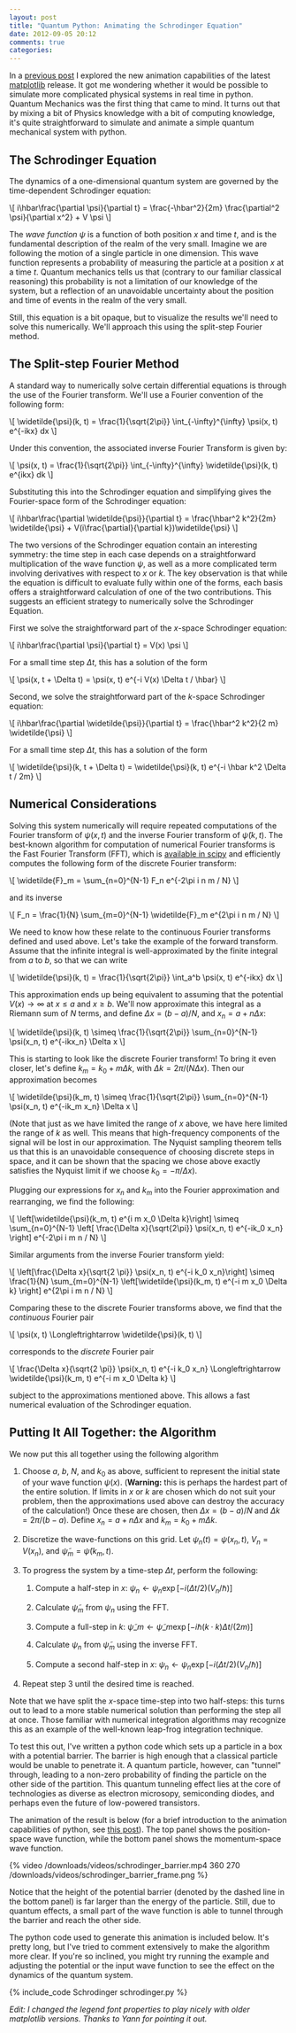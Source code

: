 ```yaml
---
layout: post
title: "Quantum Python: Animating the Schrodinger Equation"
date: 2012-09-05 20:12
comments: true
categories: 
---
```


In a [previous post](/blog/2012/08/18/matplotlib-animation-tutorial/)
I explored the new animation capabilities of the latest
[matplotlib](http://matplotlib.sourceforge.net) release.
It got me wondering whether it would be possible to simulate more complicated
physical systems in real time in python.  Quantum Mechanics was the first
thing that came to mind.  It turns out that by mixing a bit of Physics
knowledge with a bit of computing knowledge, it's quite straightforward
to simulate and animate a simple quantum mechanical system with python.

## The Schrodinger Equation ##

The dynamics of a one-dimensional quantum system are governed by the
time-dependent Schrodinger equation:

<div markdown="0">\[
i\hbar\frac{\partial \psi}{\partial t}
  = \frac{-\hbar^2}{2m} \frac{\partial^2 \psi}{\partial x^2} + V \psi
\]</div>

<!-- more -->

The *wave function* $\psi$ is a function of both position $x$ and time $t$,
and is the fundamental description of the realm of the very small.
Imagine we are following the motion of a single particle in one
dimension.  This wave function represents a probability of measuring
the particle at a position $x$ at a time $t$. Quantum mechanics tells us that
(contrary to our familiar classical reasoning) this probability is not
a limitation of our knowledge of the system, but a reflection of an
unavoidable uncertainty about the position and time of events in the realm
of the very small.

Still, this equation is a bit opaque, but to visualize the results we'll need
to solve this numerically.  We'll approach this using the split-step Fourier
method.

## The Split-step Fourier Method ##

A standard way to numerically solve certain differential equations is
through the use of the Fourier transform.  We'll use a Fourier convention
of the following form:

<div markdown="0">\[
\widetilde{\psi}(k, t) = \frac{1}{\sqrt{2\pi}}
  \int_{-\infty}^{\infty} \psi(x, t) e^{-ikx} dx
\]</div>

Under this convention, the associated inverse Fourier Transform is given by:

<div markdown="0">\[
\psi(x, t) = \frac{1}{\sqrt{2\pi}}
  \int_{-\infty}^{\infty} \widetilde{\psi}(k, t) e^{ikx} dk
\]</div>

Substituting this into the Schrodinger equation and simplifying gives the
Fourier-space form of the Schrodinger equation:

<div markdown="0">\[
i\hbar\frac{\partial \widetilde{\psi}}{\partial t}
  = \frac{\hbar^2 k^2}{2m} \widetilde{\psi}
  + V(i\frac{\partial}{\partial k})\widetilde{\psi}
\]</div>

The two versions of the Schrodinger equation contain an interesting symmetry:
the time step in each case depends on a straightforward multiplication of
the wave function $\psi$, as well as a more complicated term involving
derivatives with respect to $x$ or $k$.  The key observation is that while
the equation is difficult to evaluate fully within one of the forms, each
basis offers a straightforward calculation of one of the two contributions.
This suggests an efficient strategy to numerically solve the Schrodinger
Equation.

First we solve the straightforward part of the $x$-space Schrodinger
equation:
   
<div markdown="0">\[
i\hbar\frac{\partial \psi}{\partial t}
  = V(x) \psi
\]</div>

For a small time step $\Delta t$, this has a solution of the form
   
<div markdown="0">\[
\psi(x, t + \Delta t) = \psi(x, t) e^{-i V(x) \Delta t / \hbar}
\]</div>

Second, we solve the straightforward part of the $k$-space Schrodinger
equation:
   
<div markdown="0">\[
i\hbar\frac{\partial \widetilde{\psi}}{\partial t}
  = \frac{\hbar^2 k^2}{2 m} \widetilde{\psi}
\]</div>

For a small time step $\Delta t$, this has a solution of the form

<div markdown="0">\[
\widetilde{\psi}(k, t + \Delta t)
    = \widetilde{\psi}(k, t) e^{-i \hbar k^2 \Delta t / 2m}
\]</div>

## Numerical Considerations ##
Solving this system numerically will require repeated computations of the
Fourier transform of $\psi(x, t)$ and the inverse Fourier transform of
$\widetilde{\psi}(k, t)$.  The best-known algorithm for computation of
numerical Fourier transforms is the Fast Fourier Transform (FFT), which
is [available in scipy](http://docs.scipy.org/doc/scipy/reference/fftpack.html)
and efficiently computes the following form of the
discrete Fourier transform:

<div markdown="0">\[
  \widetilde{F}_m = \sum_{n=0}^{N-1} F_n e^{-2\pi i n m / N}
\]</div>

and its inverse

<div markdown="0">\[
  F_n = \frac{1}{N} \sum_{m=0}^{N-1} \widetilde{F}_m e^{2\pi i n m / N}
\]</div>

We need to know how these relate to the continuous Fourier transforms defined
and used above.  Let's take the example of the forward transform.  Assume that
the infinite integral is well-approximated by the finite integral from
$a$ to $b$, so that we can write

<div markdown="0">\[
\widetilde{\psi}(k, t) = \frac{1}{\sqrt{2\pi}}
   \int_a^b \psi(x, t) e^{-ikx} dx
\]</div>

This approximation ends up being equivalent to assuming that the potential
$V(x) \to \infty$ at $x \le a$ and $x \ge b$.  We'll now approximate this
integral as a Riemann sum of $N$ terms, and define $\Delta x = (b - a) / N$,
and $x_n = a + n\Delta x$:

<div markdown="0">\[
\widetilde{\psi}(k, t) \simeq \frac{1}{\sqrt{2\pi}}
   \sum_{n=0}^{N-1} \psi(x_n, t) e^{-ikx_n} \Delta x
\]</div>

This is starting to look like the discrete Fourier transform!  To bring it
even closer, let's define $k_m = k_0 + m\Delta k$, with
$\Delta k = 2\pi / (N\Delta x)$.  Then our approximation becomes

<div markdown="0">\[
\widetilde{\psi}(k_m, t) \simeq \frac{1}{\sqrt{2\pi}}
   \sum_{n=0}^{N-1} \psi(x_n, t) e^{-ik_m x_n} \Delta x
\]</div>

(Note that just as we have limited the range of $x$ above, we have here limited
the range of $k$ as well.  This means that high-frequency components of the
signal will be lost in our approximation.  The Nyquist sampling theorem tells
us that this is an unavoidable consequence of choosing discrete steps in
space, and it can be shown that the spacing we chose above exactly satisfies
the Nyquist limit if we choose $k_0 = - \pi / \Delta x$).

Plugging our expressions for $x_n$ and $k_m$ into the Fourier
approximation and rearranging, we find the following:

<div markdown="0">\[
\left[\widetilde{\psi}(k_m, t) e^{i m x_0 \Delta k}\right]
   \simeq \sum_{n=0}^{N-1} 
   \left[ \frac{\Delta x}{\sqrt{2\pi}}
   \psi(x_n, t) e^{-ik_0 x_n} \right]
   e^{-2\pi i m n / N}
\]</div>

Similar arguments from the inverse Fourier transform yield:

<div markdown="0">\[
\left[\frac{\Delta x}{\sqrt{2 \pi}} \psi(x_n, t) e^{-i k_0 x_n}\right]
   \simeq \frac{1}{N} \sum_{m=0}^{N-1} 
   \left[\widetilde{\psi}(k_m, t) e^{-i m x_0 \Delta k} \right]
   e^{2\pi i m n / N}
\]</div>

Comparing these to the discrete Fourier transforms above, we find that the
*continuous* Fourier pair

<div markdown="0">\[
   \psi(x, t) \Longleftrightarrow \widetilde{\psi}(k, t)
\]</div>

corresponds to the *discrete* Fourier pair

<div markdown="0">\[
   \frac{\Delta x}{\sqrt{2 \pi}} \psi(x_n, t) e^{-i k_0 x_n}
   \Longleftrightarrow
   \widetilde{\psi}(k_m, t) e^{-i m x_0 \Delta k}
\]</div>

subject to the approximations mentioned above.  This allows a fast numerical
evaluation of the Schrodinger equation.

## Putting It All Together: the Algorithm ##

We now put this all together using the following algorithm

1. Choose $a$, $b$, $N$, and $k_0$ as above, sufficient to represent the
   initial state of your wave function $\psi(x)$. (**Warning:** this is perhaps
   the hardest part of the entire solution. If limits in $x$ or $k$ are chosen
   which do not suit your problem, then the approximations used above can
   destroy the accuracy of the calculation!)  Once these are chosen, then
   $\Delta x = (b - a) / N$ and $\Delta k = 2\pi / (b - a)$.  Define
   $x_n = a + n \Delta x$ and $k_m = k_0 + m \Delta k$.

2. Discretize the wave-functions on this grid.  Let $\psi_n(t) = \psi(x_n, t)$,
   $V_n = V(x_n)$, and $\widetilde{\psi}_m = \widetilde{\psi}(k_m, t)$.

3. To progress the system by a time-step $\Delta t$, perform the following:

   1. Compute a half-step in $x$:
      $\psi_n \longleftarrow \psi_n
       \exp[-i (\Delta t / 2) (V_n / \hbar)]$

   2. Calculate $\widetilde{\psi}_m$ from $\psi_n$ using the FFT.

   3. Compute a full-step in $k$:
      $\widetilde{\psi}\_m \longleftarrow \widetilde{\psi}\_m
      \exp[-i \hbar (k \cdot k) \Delta t / (2 m)]$

   4. Calculate $\psi_n$ from $\widetilde{\psi}_m$ using the inverse FFT.

   5. Compute a second half-step in $x$:
      $\psi_n \longleftarrow \psi_n
       \exp[-i (\Delta t / 2)(V_n / \hbar)]$

4. Repeat step 3 until the desired time is reached.

Note that we have split the $x$-space time-step into two half-steps: this
turns out to lead to a more stable numerical solution than performing
the step all at once. Those familiar with numerical integration
algorithms may recognize this as an example of the
well-known leap-frog integration technique.

To test this out, I've written a python code which sets up a particle in a
box with a potential barrier.  The barrier is high enough that a classical
particle would be unable to penetrate it.  A quantum particle, however, can
"tunnel" through, leading to a non-zero probability of finding the particle
on the other side of the partition.  This quantum tunneling effect lies at
the core of technologies as diverse as electron microsopy, semiconding diodes,
and perhaps even the future of low-powered transistors.

The animation of the result is below (for a brief introduction to the animation
capabilities of python, see
[this post](/blog/2012/08/18/matplotlib-animation-tutorial/)).
The top panel shows the position-space wave function, while the bottom panel
shows the momentum-space wave function.

{% video /downloads/videos/schrodinger_barrier.mp4 360 270 /downloads/videos/schrodinger_barrier_frame.png %}

Notice that the height of the potential barrier (denoted by the dashed line in
the bottom panel) is far larger than the energy of the particle.  Still, due
to quantum effects, a small part of the wave function is able to tunnel through
the barrier and reach the other side.

The python code used to generate this animation is included below.  It's pretty
long, but I've tried to comment extensively to make the algorithm more clear.
If you're so inclined, you might try running the example and adjusting the
potential or the input wave function to see the effect on the dynamics of
the quantum system.

{% include_code Schrodinger schrodinger.py %}

*Edit: I changed the legend font properties to play nicely with older
 matplotlib versions.  Thanks to Yann for pointing it out.*